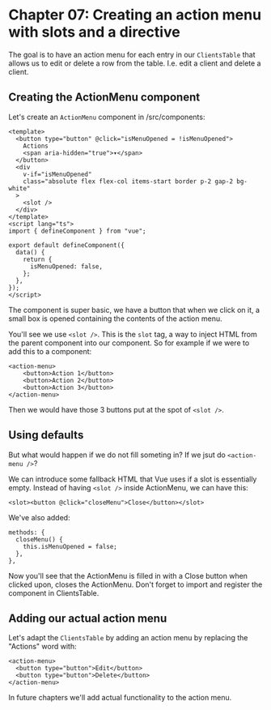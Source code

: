 # Chapter 07: Creating an action menu with slots and a directive

The goal is to have an action menu for each entry in our `ClientsTable` that allows us to edit or delete a row from the table.
I.e. edit a client and delete a client.

## Creating the ActionMenu component

Let's create an `ActionMenu` component in /src/components:

```
<template>
  <button type="button" @click="isMenuOpened = !isMenuOpened">
    Actions
    <span aria-hidden="true">▾</span>
  </button>
  <div
    v-if="isMenuOpened"
    class="absolute flex flex-col items-start border p-2 gap-2 bg-white"
  >
    <slot />
  </div>
</template>
<script lang="ts">
import { defineComponent } from "vue";

export default defineComponent({
  data() {
    return {
      isMenuOpened: false,
    };
  },
});
</script>
```

The component is super basic, we have a button that when we click on it, a small box is opened containing the contents of the action menu.

You'll see we use `<slot />`.
This is the `slot` tag, a way to inject HTML from the parent component into our component.
So for example if we were to add this to a component:

```
<action-menu>
	<button>Action 1</button>
	<button>Action 2</button>
	<button>Action 3</button>
</action-menu>
```

Then we would have those 3 buttons put at the spot of `<slot />`.

## Using defaults

But what would happen if we do not fill someting in?
If we jsut do `<action-menu />`?

We can introduce some fallback HTML that Vue uses if a slot is essentially empty.
Instead of having `<slot />` inside ActionMenu, we can have this:

```
<slot><button @click="closeMenu">Close</button></slot>
```

We've also added:

```
methods: {
  closeMenu() {
    this.isMenuOpened = false;
  },
},
```

Now you'll see that the ActionMenu is filled in with a Close button when clicked upon, closes the ActionMenu.
Don't forget to import and register the component in ClientsTable.

## Adding our actual action menu

Let's adapt the `ClientsTable` by adding an action menu by replacing the "Actions" word with:

```
<action-menu>
  <button type="button">Edit</button>
  <button type="button">Delete</button>
</action-menu>
```

In future chapters we'll add actual functionality to the action menu.
